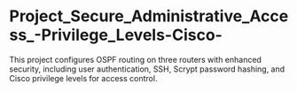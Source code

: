 # Project_Secure_Administrative_Access_-Privilege_Levels-Cisco-
This project configures OSPF routing on three routers with enhanced security, including user authentication, SSH, Scrypt password hashing, and Cisco privilege levels for access control.
